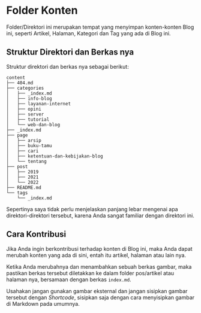 # Folder Konten
Folder/Direktori ini merupakan tempat yang menyimpan konten-konten Blog ini, seperti Artikel, Halaman, Kategori dan Tag yang ada di Blog ini.

## Struktur Direktori dan Berkas nya
Struktur direktori dan berkas nya sebagai berikut:

```plain
content
├── 404.md
├── categories
│   ├── _index.md
│   ├── info-blog
│   ├── layanan-internet
│   ├── opini
│   ├── server
│   ├── tutorial
│   └── web-dan-blog
├── _index.md
├── page
│   ├── arsip
│   ├── buku-tamu
│   ├── cari
│   ├── ketentuan-dan-kebijakan-blog
│   └── tentang
├── post
│   ├── 2019
│   ├── 2021
│   └── 2022
├── README.md
└── tags
    └── _index.md
```

Sepertinya saya tidak perlu menjelaskan panjang lebar mengenai apa direktori-direktori tersebut, karena Anda sangat familiar dengan direktori ini.

## Cara Kontribusi
Jika Anda ingin berkontribusi terhadap konten di Blog ini, maka Anda dapat merubah konten yang ada di sini, entah itu artikel, halaman atau lain nya.

Ketika Anda merubahnya dan menambahkan sebuah berkas gambar, maka pastikan berkas tersebut diletakkan ke dalam folder pos/artikel atau halaman nya, bersamaan dengan berkas `index.md`.

Usahakan jangan gunakan gambar eksternal dan jangan sisipkan gambar tersebut dengan _Shortcode_, sisipkan saja dengan cara menyisipkan gambar di Markdown pada umumnya.